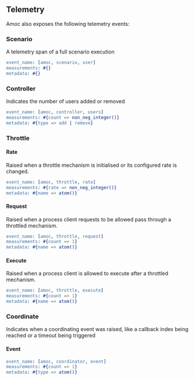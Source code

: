 ## Telemetry

Amoc also exposes the following telemetry events:

### Scenario

A telemetry span of a full scenario execution
```erlang
event_name: [amoc, scenario, user]
measurements: #{}
metadata: #{}
```

### Controller

Indicates the number of users added or removed
```erlang
event_name: [amoc, controller, users]
measurements: #{count => non_neg_integer()}
metadata: #{type => add | remove}
```

### Throttle

#### Rate

Raised when a throttle mechanism is initialised or its configured rate is changed.

```erlang
event_name: [amoc, throttle, rate]
measurements: #{rate => non_neg_integer()}
metadata: #{name => atom()}
```

#### Request

Raised when a process client requests to be allowed pass through a throttled mechanism.

```erlang
event_name: [amoc, throttle, request]
measurements: #{count => 1}
metadata: #{name => atom()}
```


#### Execute

Raised when a process client is allowed to execute after a throttled mechanism.

```erlang
event_name: [amoc, throttle, execute]
measurements: #{count => 1}
metadata: #{name => atom()}
```


### Coordinate

Indicates when a coordinating event was raised, like a callback index being reached or a timeout being triggered

#### Event
```erlang
event_name: [amoc, coordinator, event]
measurements: #{count => 1}
metadata: #{type => atom()}
```
